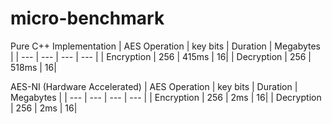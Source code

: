 # **micro-benchmark**

Pure C++ Implementation
| AES Operation | key bits | Duration | Megabytes |
| --- | --- | --- | --- |
| Encryption | 256 | 415ms | 16|
| Decryption | 256 | 518ms | 16|

AES-NI (Hardware Accelerated)
| AES Operation | key bits | Duration | Megabytes |
| --- | --- | --- | --- |
| Encryption | 256 | 2ms | 16|
| Decryption | 256 | 2ms | 16|

